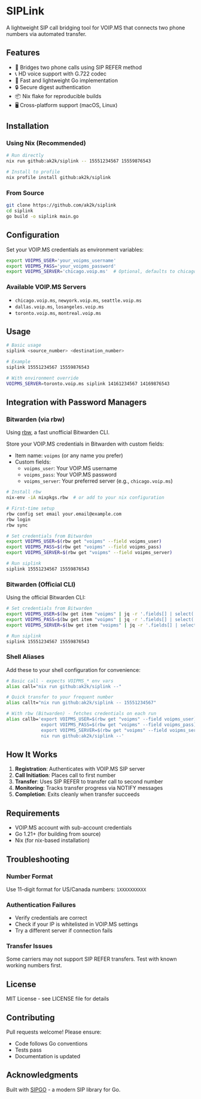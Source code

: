 # SIPLink

A lightweight SIP call bridging tool for VOIP.MS that connects two phone numbers via automated transfer.

## Features

- 🔗 Bridges two phone calls using SIP REFER method
- 📞 HD voice support with G.722 codec
- 🚀 Fast and lightweight Go implementation
- 🔒 Secure digest authentication
- 📦 Nix flake for reproducible builds
- 🖥️ Cross-platform support (macOS, Linux)

## Installation

### Using Nix (Recommended)

```bash
# Run directly
nix run github:ak2k/siplink -- 15551234567 15559876543

# Install to profile
nix profile install github:ak2k/siplink
```

### From Source

```bash
git clone https://github.com/ak2k/siplink
cd siplink
go build -o siplink main.go
```

## Configuration

Set your VOIP.MS credentials as environment variables:

```bash
export VOIPMS_USER='your_voipms_username'
export VOIPMS_PASS='your_voipms_password'
export VOIPMS_SERVER='chicago.voip.ms'  # Optional, defaults to chicago
```

### Available VOIP.MS Servers

- `chicago.voip.ms`, `newyork.voip.ms`, `seattle.voip.ms`
- `dallas.voip.ms`, `losangeles.voip.ms`
- `toronto.voip.ms`, `montreal.voip.ms`

## Usage

```bash
# Basic usage
siplink <source_number> <destination_number>

# Example
siplink 15551234567 15559876543

# With environment override
VOIPMS_SERVER=toronto.voip.ms siplink 14161234567 14169876543
```

## Integration with Password Managers

### Bitwarden (via rbw)

Using [rbw](https://github.com/doy/rbw), a fast unofficial Bitwarden CLI.

Store your VOIP.MS credentials in Bitwarden with custom fields:
- Item name: `voipms` (or any name you prefer)
- Custom fields:
  - `voipms_user`: Your VOIP.MS username
  - `voipms_pass`: Your VOIP.MS password
  - `voipms_server`: Your preferred server (e.g., `chicago.voip.ms`)

```bash
# Install rbw
nix-env -iA nixpkgs.rbw  # or add to your nix configuration

# First-time setup
rbw config set email your.email@example.com
rbw login
rbw sync

# Set credentials from Bitwarden
export VOIPMS_USER=$(rbw get "voipms" --field voipms_user)
export VOIPMS_PASS=$(rbw get "voipms" --field voipms_pass)
export VOIPMS_SERVER=$(rbw get "voipms" --field voipms_server)

# Run siplink
siplink 15551234567 15559876543
```

### Bitwarden (Official CLI)

Using the official Bitwarden CLI:

```bash
# Set credentials from Bitwarden
export VOIPMS_USER=$(bw get item "voipms" | jq -r '.fields[] | select(.name=="voipms_user") | .value')
export VOIPMS_PASS=$(bw get item "voipms" | jq -r '.fields[] | select(.name=="voipms_pass") | .value')
export VOIPMS_SERVER=$(bw get item "voipms" | jq -r '.fields[] | select(.name=="voipms_server") | .value')

# Run siplink
siplink 15551234567 15559876543
```

### Shell Aliases

Add these to your shell configuration for convenience:

```bash
# Basic call - expects VOIPMS_* env vars
alias call="nix run github:ak2k/siplink --"

# Quick transfer to your frequent number
alias callt="nix run github:ak2k/siplink -- 15551234567"

# With rbw (Bitwarden) - fetches credentials on each run
alias callb='export VOIPMS_USER=$(rbw get "voipms" --field voipms_user) && \
             export VOIPMS_PASS=$(rbw get "voipms" --field voipms_pass) && \
             export VOIPMS_SERVER=$(rbw get "voipms" --field voipms_server) && \
             nix run github:ak2k/siplink --'
```

## How It Works

1. **Registration**: Authenticates with VOIP.MS SIP server
2. **Call Initiation**: Places call to first number
3. **Transfer**: Uses SIP REFER to transfer call to second number
4. **Monitoring**: Tracks transfer progress via NOTIFY messages
5. **Completion**: Exits cleanly when transfer succeeds

## Requirements

- VOIP.MS account with sub-account credentials
- Go 1.21+ (for building from source)
- Nix (for nix-based installation)

## Troubleshooting

### Number Format
Use 11-digit format for US/Canada numbers: `1XXXXXXXXXX`

### Authentication Failures
- Verify credentials are correct
- Check if your IP is whitelisted in VOIP.MS settings
- Try a different server if connection fails

### Transfer Issues
Some carriers may not support SIP REFER transfers. Test with known working numbers first.

## License

MIT License - see LICENSE file for details

## Contributing

Pull requests welcome! Please ensure:
- Code follows Go conventions
- Tests pass
- Documentation is updated

## Acknowledgments

Built with [SIPGO](https://github.com/emiago/sipgo) - a modern SIP library for Go.